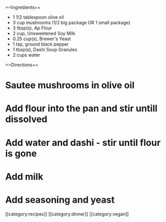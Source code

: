 ==Ingredients==
* 1 1/2 tablespoon olive oil
* 3 cup mushrooms (1/2 big package OR 1 small package)
* 3 tbsp(s), Ap Flour
* 2 cup, Unsweetened Soy Milk
* 0.25 cup(s), Brewer's Yeast
* 1 tsp, ground black pepper
* 1 tbsp(s), Dashi Soup Granules
* 2 cups water

==Directions==
# Sautee mushrooms in olive oil
# Add flour into the pan and stir untill dissolved
# Add water and dashi - stir until flour is gone
# Add milk
# Add seasoning and yeast

[[category:recipes]] [[category:dinner]] [[category:vegan]]